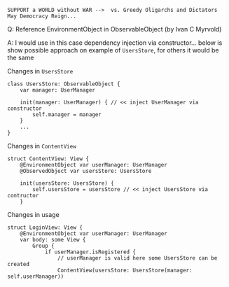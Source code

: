 ```
SUPPORT a WORLD without WAR -->  vs. Greedy Oligarchs and Dictators
May Democracy Reign... 
```

Q: Reference EnvironmentObject in ObservableObject (by Ivan C Myrvold)

A: I would use in this case dependency injection via constructor... below is show possible approach on example of `UsersStore`, for others it would be the same

Changes in `UsersStore`

    class UsersStore: ObservableObject {
        var manager: UserManager
        
        init(manager: UserManager) { // << inject UserManager via constructor
            self.manager = manager 
        }
        ...
    }

Changes in `ContentView`

    struct ContentView: View {
        @EnvironmentObject var userManager: UserManager
        @ObservedObject var usersStore: UsersStore
    
        init(usersStore: UsersStore) {
            self.usersStore = usersStore // << inject UsersStore via contructor
        }

Changes in usage

    struct LoginView: View {
        @EnvironmentObject var userManager: UserManager
        var body: some View {
            Group {
                if userManager.isRegistered {
                    // userManager is valid here some UsersStore can be created
                    ContentView(usersStore: UsersStore(manager: self.userManager))



